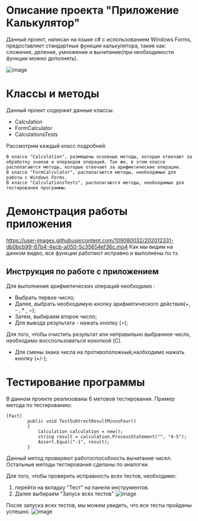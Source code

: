 # Описание проекта "Приложение Калькулятор"
Данный проект, написан на языке с# с использованием Windows Forms, предоставляет стандартные функции калькулятора, такие как: сложение, деление, умножение и вычитание(при необходимости функции можно дополнять).

![image](https://user-images.githubusercontent.com/109080032/202016398-ab30689b-e4ea-475a-93b7-00abf0867710.png)
# Классы и методы
Данный проект содержит данные классы:
+ Calculation 
+ FormCalculator
+ CalculationsTests 

 Рассмотрим каждый класс подробней.
 
    В классе "Calculation", размещены основные методы, которые отвечают за обработку знаков и операндов операций. Так же, в этом классе располагаются методы, которые отвечают за арифметические операции.
    В классе "FormCalculator", располагаются методы, необходимые для работы с Windows Forms.
    В классе "CalculationsTests", располагаются методы, необходимые для тестирования программы.
    
 # Демонстрация работы приложения
https://user-images.githubusercontent.com/109080032/202012331-db0bcb99-67b4-4ecb-a050-5c35654ef36c.mp4
Как мы видим на данном видео, все функции работают исправно и выполнены по тз.

## Инструкция по работе с приложением

Для выполнения арифметических операций необходимо :
+ Выбрать первое число;
+ Далее, выбрать необходимую кнопку арифметического действия(+, - , * , ÷);
+ Затем, выбираем второе число;
+ Для вывода результата - нажать кнопку (=);

Для того, чтобы очистить результат или неправильно выбранное число, необходимо восспользоваться конопкой (C).
+ Для смены знака числа на противоположный,наобходимо нажать кнопку (+/-);
    
# Тестирование программы
В данном проекте реализованы 6 метовов тестирования.
Пример метода по тестированию:
```
[Fact]
        public void TestSubtractResultMinusFour()
        {
            Calculation calculation = new();
            string result = calculation.ProcessStatement("", "4-5");
            Assert.Equal("-1", result);
        }
```
Данный метод проверяют работоспособность вычитания чисел.
Остальные методы тестирования сделаны по аналогии.

Для того, чтобы проверить исправность всех тестов, необходимо:
 1) перейти на вкладку "Тест" на панели инструментов. 
 2) Далее выбираем "Запуск всех тестов"
![image](https://user-images.githubusercontent.com/109080032/202014086-fc235fcc-8383-4054-a131-8b8f96d1d2cc.png)


После запуска всех тестов, мы можем увидеть, что все тесты пройдены успешно.
![image](https://user-images.githubusercontent.com/109080032/202016331-b4568020-dd84-477d-9acc-0f038cfbc63a.png)

